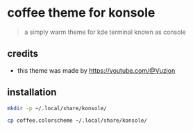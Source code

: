 # coffee theme for konsole

> a simply warm theme for kde terminal known as console

## credits

- this theme was made by <https://youtube.com/@Vuzion>

## installation

```sh
mkdir -p ~/.local/share/konsole/

cp coffee.colorscheme ~/.local/share/konsole/
```
